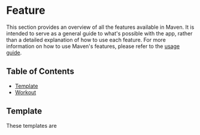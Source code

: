 # Feature
This section provides an overview of all the features available in Maven. It is intended to serve as a general guide to what's possible with the app, rather than a detailed explanation of how to use each feature. For more information on how to use Maven's features, please refer to the [usage guide](TODO).

## Table of Contents
- [Template](TODO)
- [Workout](TODO)

## Template
These templates are 